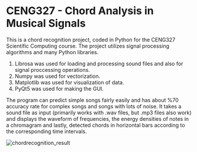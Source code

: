 # CENG327 - Chord Analysis in Musical Signals #
This is a chord recognition project, coded in Python for the CENG327 Scientific Computing course. The project utilizes signal processing algorithms and
many Python libraries.
1. Librosa was used for loading and processing sound files and also for signal proccessing operations.
2. Numpy was used for vectorization.
3. Matplotlib was used for visualization of data.
4. PyQt5 was used for making the GUI.

The program can predict simple songs fairly easily and has about %70 accuracy rate for complex songs and songs with lots of noise. It takes a
sound file as input (primarily works with .wav files, but .mp3 files also work) and displays the waveform of frequencies, the energy densities of
notes in a chromagram and lastly, detected chords in horizontal bars according to the corresponding time intervals.

![chordrecognition_result](https://github.com/user-attachments/assets/2fcfb4a7-2ff3-4ebb-8482-70a0d040ae60)


